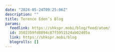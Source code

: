 ```yaml
---
date: "2024-05-24T09:25:06Z"
description: ""
title: Terence Eden’s Blog
params:
  feedlink: https://shkspr.mobi/blog/feed/atom/
  id: 3502359fd8894c87f5951524ab02405a
  link: https://shkspr.mobi/blog
  blogrolls: []
---
```

